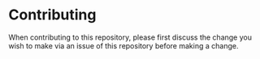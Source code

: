 # Contributing

When contributing to this repository, please first discuss the change you wish to make via an issue of this repository before making a change.